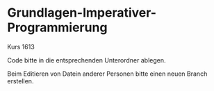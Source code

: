 # Grundlagen-Imperativer-Programmierung
Kurs 1613

Code bitte in die entsprechenden Unterordner ablegen. 

Beim Editieren von Datein anderer Personen bitte einen neuen Branch erstellen. 
